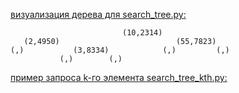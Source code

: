 [визуализация дерева для search_tree.py:](https://github.com/grifguitar/algo-2024/blob/main/examples/search_tree/search_tree.py)

```
                         (10,2314)
   (2,4950)                          (55,7823)
(,)           (3,8334)            (,)         (,)
           (,)        (,)
```

[пример запроса k-го элемента search_tree_kth.py:](https://github.com/grifguitar/algo-2024/blob/main/examples/search_tree/search_tree_kth.py)
